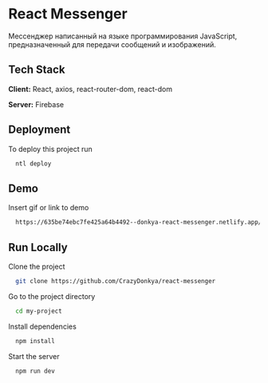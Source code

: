 # React Messenger

Мессенджер написанный на языке программирования JavaScript, предназначенный для передачи сообщений и изображений.



## Tech Stack

**Client:** React, axios, react-router-dom, react-dom

**Server:** Firebase


## Deployment

To deploy this project run

```bash
  ntl deploy
```


## Demo

Insert gif or link to demo


```bash
  https://635be74ebc7fe425a64b4492--donkya-react-messenger.netlify.app/login
```
## Run Locally

Clone the project

```bash
  git clone https://github.com/CrazyDonkya/react-messenger
```

Go to the project directory

```bash
  cd my-project
```

Install dependencies

```bash
  npm install
```

Start the server

```bash
  npm run dev 
```
